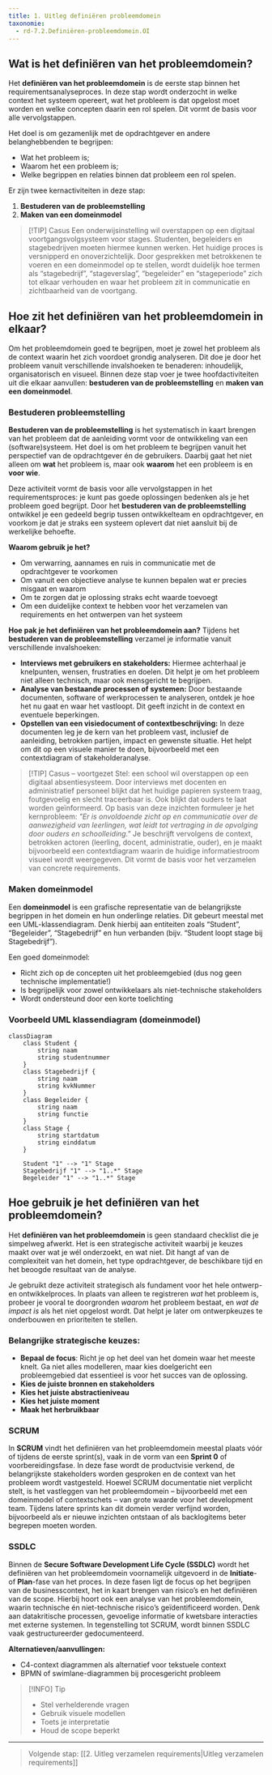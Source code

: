 ```yaml
---
title: 1. Uitleg definiëren probleemdomein
taxonomie:
  - rd-7.2.Definiëren-probleemdomein.OI
---
```


## Wat is het definiëren van het probleemdomein?
Het **definiëren van het probleemdomein** is de eerste stap binnen het requirementsanalyseproces. In deze stap wordt onderzocht in welke context het systeem opereert, wat het probleem is dat opgelost moet worden en welke concepten daarin een rol spelen. Dit vormt de basis voor alle vervolgstappen.

Het doel is om gezamenlijk met de opdrachtgever en andere belanghebbenden te begrijpen:
- Wat het probleem is;
- Waarom het een probleem is;
- Welke begrippen en relaties binnen dat probleem een rol spelen.

Er zijn twee kernactiviteiten in deze stap:
1. **Bestuderen van de probleemstelling**
2. **Maken van een domeinmodel**

> [!TIP] Casus
> Een onderwijsinstelling wil overstappen op een digitaal voortgangsvolgsysteem voor stages. Studenten, begeleiders en stagebedrijven moeten hiermee kunnen werken. Het huidige proces is versnipperd en onoverzichtelijk. 
> Door gesprekken met betrokkenen te voeren en een domeinmodel op te stellen, wordt duidelijk hoe termen als “stagebedrijf”, “stageverslag”, “begeleider” en “stageperiode” zich tot elkaar verhouden en waar het probleem zit in communicatie en zichtbaarheid van de voortgang.

## Hoe zit het definiëren van het probleemdomein in elkaar?
Om het probleemdomein goed te begrijpen, moet je zowel het probleem als de context waarin het zich voordoet grondig analyseren. Dit doe je door het probleem vanuit verschillende invalshoeken te benaderen: inhoudelijk, organisatorisch en visueel. Binnen deze stap voer je twee hoofdactiviteiten uit die elkaar aanvullen: **bestuderen van de probleemstelling** en **maken van een domeinmodel**.

### Bestuderen probleemstelling
**Bestuderen van de probleemstelling** is het systematisch in kaart brengen van het probleem dat de aanleiding vormt voor de ontwikkeling van een (software)systeem. Het doel is om het probleem te begrijpen vanuit het perspectief van de opdrachtgever én de gebruikers. Daarbij gaat het niet alleen om **wat** het probleem is, maar ook **waarom** het een probleem is en **voor wie**.

Deze activiteit vormt de basis voor alle vervolgstappen in het requirementsproces: je kunt pas goede oplossingen bedenken als je het probleem goed begrijpt. Door het **bestuderen van de probleemstelling** ontwikkel je een gedeeld begrip tussen ontwikkelteam en opdrachtgever, en voorkom je dat je straks een systeem oplevert dat niet aansluit bij de werkelijke behoefte.

**Waarom gebruik je het?**
- Om verwarring, aannames en ruis in communicatie met de opdrachtgever te voorkomen
- Om vanuit een objectieve analyse te kunnen bepalen wat er precies misgaat en waarom
- Om te zorgen dat je oplossing straks echt waarde toevoegt
- Om een duidelijke context te hebben voor het verzamelen van requirements en het ontwerpen van het systeem

**Hoe pak je het definiëren van het probleemdomein aan?**
Tijdens het **bestuderen van de probleemstelling** verzamel je informatie vanuit verschillende invalshoeken:
- **Interviews met gebruikers en stakeholders:** Hiermee achterhaal je knelpunten, wensen, frustraties en doelen. Dit helpt je om het probleem niet alleen technisch, maar ook mensgericht te begrijpen.
- **Analyse van bestaande processen of systemen:** Door bestaande documenten, software of werkprocessen te analyseren, ontdek je hoe het nu gaat en waar het vastloopt. Dit geeft inzicht in de context en eventuele beperkingen.
- **Opstellen van een visiedocument of contextbeschrijving:** In deze documenten leg je de kern van het probleem vast, inclusief de aanleiding, betrokken partijen, impact en gewenste situatie. Het helpt om dit op een visuele manier te doen, bijvoorbeeld met een contextdiagram of stakeholderanalyse.

> [!TIP] Casus – voortgezet
> Stel: een school wil overstappen op een digitaal absentiesysteem. Door interviews met docenten en administratief personeel blijkt dat het huidige papieren systeem traag, foutgevoelig en slecht traceerbaar is. Ook blijkt dat ouders te laat worden geïnformeerd. Op basis van deze inzichten formuleer je het kernprobleem: *"Er is onvoldoende zicht op en communicatie over de aanwezigheid van leerlingen, wat leidt tot vertraging in de opvolging door ouders en schoolleiding."*
> Je beschrijft vervolgens de context, betrokken actoren (leerling, docent, administratie, ouder), en je maakt bijvoorbeeld een contextdiagram waarin de huidige informatiestroom visueel wordt weergegeven. Dit vormt de basis voor het verzamelen van concrete requirements.

### Maken domeinmodel
Een **domeinmodel** is een grafische representatie van de belangrijkste begrippen in het domein en hun onderlinge relaties. Dit gebeurt meestal met een UML-klassendiagram. Denk hierbij aan entiteiten zoals “Student”, “Begeleider”, “Stagebedrijf” en hun verbanden (bijv. “Student loopt stage bij Stagebedrijf”).

Een goed domeinmodel:
- Richt zich op de concepten uit het probleemgebied (dus nog geen technische implementatie!)
- Is begrijpelijk voor zowel ontwikkelaars als niet-technische stakeholders
- Wordt ondersteund door een korte toelichting

### Voorbeeld UML klassendiagram (domeinmodel)
```mermaid
classDiagram
    class Student {
        string naam
        string studentnummer
    }
    class Stagebedrijf {
        string naam
        string kvkNummer
    }
    class Begeleider {
        string naam
        string functie
    }
    class Stage {
        string startdatum
        string einddatum
    }

    Student "1" --> "1" Stage
    Stagebedrijf "1" --> "1..*" Stage
    Begeleider "1" --> "1..*" Stage
```

## Hoe gebruik je het definiëren van het probleemdomein?
Het **definiëren van het probleemdomein** is geen standaard checklist die je simpelweg afwerkt. Het is een strategische activiteit waarbij je keuzes maakt over wat je wél onderzoekt, en wat niet. Dit hangt af van de complexiteit van het domein, het type opdrachtgever, de beschikbare tijd en het beoogde resultaat van de analyse.

Je gebruikt deze activiteit strategisch als fundament voor het hele ontwerp- en ontwikkelproces. In plaats van alleen te registreren *wat* het probleem is, probeer je vooral te doorgronden *waarom* het probleem bestaat, en *wat de impact is* als het niet opgelost wordt. Dat helpt je later om ontwerpkeuzes te onderbouwen en prioriteiten te stellen.

### Belangrijke strategische keuzes:
- **Bepaal de focus**: Richt je op het deel van het domein waar het meeste knelt. Ga niet alles modelleren, maar kies doelgericht een probleemgebied dat essentieel is voor het succes van de oplossing.
- **Kies de juiste bronnen en stakeholders**
- **Kies het juiste abstractieniveau**
- **Kies het juiste moment**
- **Maak het herbruikbaar**

### SCRUM
In **SCRUM** vindt het definiëren van het probleemdomein meestal plaats vóór of tijdens de eerste sprint(s), vaak in de vorm van een **Sprint 0** of voorbereidingsfase. In deze fase wordt de productvisie verkend, de belangrijkste stakeholders worden gesproken en de context van het probleem wordt vastgesteld. Hoewel SCRUM documentatie niet verplicht stelt, is het vastleggen van het probleemdomein – bijvoorbeeld met een domeinmodel of contextschets – van grote waarde voor het development team. Tijdens latere sprints kan dit domein verder verfijnd worden, bijvoorbeeld als er nieuwe inzichten ontstaan of als backlogitems beter begrepen moeten worden.

### SSDLC
Binnen de **Secure Software Development Life Cycle (SSDLC)** wordt het definiëren van het probleemdomein voornamelijk uitgevoerd in de **Initiate**- of **Plan**-fase van het proces. In deze fasen ligt de focus op het begrijpen van de businesscontext, het in kaart brengen van risico’s en het definiëren van de scope. Hierbij hoort ook een analyse van het probleemdomein, waarin technische én niet-technische risico’s geïdentificeerd worden. Denk aan datakritische processen, gevoelige informatie of kwetsbare interacties met externe systemen. In tegenstelling tot SCRUM, wordt binnen SSDLC vaak gestructureerder gedocumenteerd.

**Alternatieven/aanvullingen:**
- C4-context diagrammen als alternatief voor tekstuele context
- BPMN of swimlane-diagrammen bij procesgericht probleem

> [!INFO] Tip 
> - Stel verhelderende vragen
> - Gebruik visuele modellen
> - Toets je interpretatie
> - Houd de scope beperkt

---

> Volgende stap: [[2. Uitleg verzamelen requirements|Uitleg verzamelen requirements]]